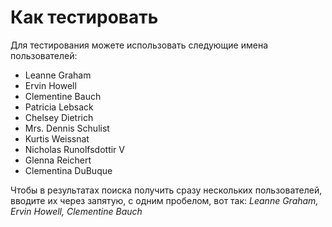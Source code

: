 # Как тестировать
Для тестирования можете использовать следующие имена пользователей:
- Leanne Graham
- Ervin Howell
- Clementine Bauch
- Patricia Lebsack
- Chelsey Dietrich
- Mrs. Dennis Schulist
- Kurtis Weissnat
- Nicholas Runolfsdottir V
- Glenna Reichert
- Clementina DuBuque

Чтобы в результатах поиска получить сразу нескольких пользователей, вводите их через запятую, с одним пробелом, вот так:
*Leanne Graham, Ervin Howell, Clementine Bauch*
